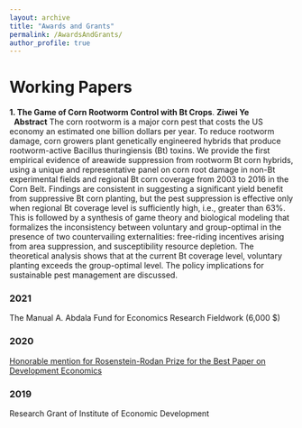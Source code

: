 ```yaml
---
layout: archive
title: "Awards and Grants"
permalink: /AwardsAndGrants/
author_profile: true
---
```

# Working Papers
**1. The Game of Corn Rootworm Control with Bt Crops**. **Ziwei Ye**  
&nbsp;
**Abstract**
The corn rootworm is a major corn pest that costs the US economy an estimated one billion dollars per year. To reduce rootworm damage, corn growers plant genetically engineered hybrids that produce rootworm-active Bacillus thuringiensis (Bt) toxins. We provide the first empirical evidence of areawide suppression from rootworm Bt corn hybrids, using a unique and representative panel on corn root damage in non-Bt experimental fields and regional Bt corn coverage from 2003 to 2016 in the Corn Belt. Findings are consistent in suggesting a significant yield benefit from suppressive Bt corn planting, but the pest suppression is effective only when regional Bt coverage level is sufficiently high, i.e., greater than 63%. This is followed by a synthesis of game theory and biological modeling that formalizes the inconsistency between voluntary and group-optimal in the presence of two countervailing externalities: free-riding incentives arising from area suppression, and susceptibility resource depletion. The theoretical analysis shows that at the current Bt coverage level, voluntary planting exceeds the group-optimal level. The policy implications for sustainable pest management are discussed.


### 2021

The Manual A. Abdala Fund for Economics Research Fieldwork (6,000 \$)

### 2020

[Honorable mention for Rosenstein-Rodan Prize for the Best Paper on Development Economics](https://www.bu.edu/econ/research/ied/rosenstein-rodan-prize-winners/)

### 2019

Research Grant of Institute of Economic Development
